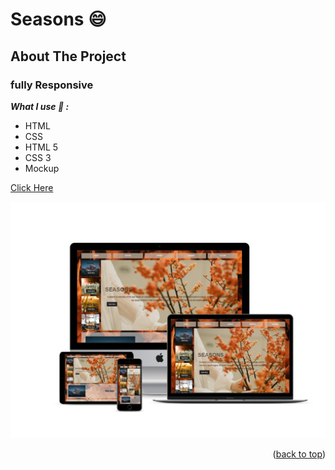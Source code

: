 
<div id="top"></div>

# Seasons :smile:

<!-- ABOUT THE PROJECT -->

## About The Project
### fully Responsive
***What I use :thinking: :*** 
- HTML 
- CSS
- HTML 5
- CSS 3
- Mockup

[Click Here](https://ranamaj.github.io/Seasons/)

![](img/smartmockups_kvliqyjd.jpg)

<p align="right">(<a href="#top">back to top</a>)</p>
